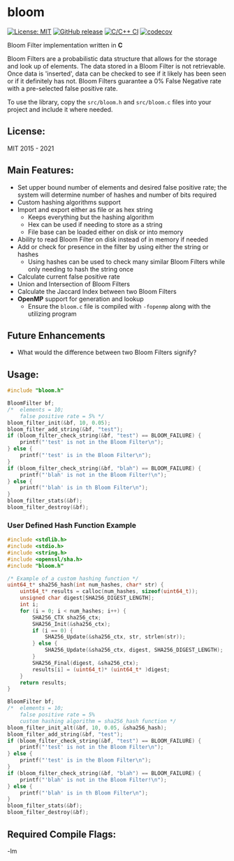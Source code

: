 # bloom

[![License: MIT](https://img.shields.io/badge/License-MIT-blue.svg)](https://opensource.org/licenses/MIT)
[![GitHub release](https://img.shields.io/github/v/release/barrust/bloom.svg)](https://github.com/barrust/bloom/releases)
[![C/C++ CI](https://github.com/barrust/bloom/actions/workflows/ci.yml/badge.svg?branch=master)](https://github.com/barrust/bloom/actions/workflows/ci.yml)
[![codecov](https://codecov.io/gh/barrust/bloom/branch/master/graph/badge.svg)](https://codecov.io/gh/barrust/bloom)

Bloom Filter implementation written in **C**

Bloom Filters are a probabilistic data structure that allows for the storage and
look up of elements. The data stored in a Bloom Filter is not retrievable. Once
data is 'inserted', data can be checked to see if it likely has been seen or if
it definitely has not. Bloom Filters guarantee a 0% False Negative rate with a
pre-selected false positive rate.

To use the library, copy the `src/bloom.h` and `src/bloom.c` files into your
project and include it where needed.

## License:
MIT 2015 - 2021


## Main Features:
* Set upper bound number of elements and desired false positive rate; the system
will determine number of hashes and number of bits required
* Custom hashing algorithms support
* Import and export either as file or as hex string
    * Keeps everything but the hashing algorithm
    * Hex can be used if needing to store as a string
    * File base can be loaded either on disk or into memory
* Ability to read Bloom Filter on disk instead of in memory if needed
* Add or check for presence in the filter by using either the string or hashes
    * Using hashes can be used to check many similar Bloom Filters while only
    needing to hash the string once
* Calculate current false positive rate
* Union and Intersection of Bloom Filters
* Calculate the Jaccard Index between two Bloom Filters
* **OpenMP** support for generation and lookup
    * Ensure the `bloom.c` file is compiled with `-fopenmp` along with the utilizing program


## Future Enhancements
* What would the difference between two Bloom Filters signify?


## Usage:
``` c
#include "bloom.h"

BloomFilter bf;
/*  elements = 10;
    false positive rate = 5% */
bloom_filter_init(&bf, 10, 0.05);
bloom_filter_add_string(&bf, "test");
if (bloom_filter_check_string(&bf, "test") == BLOOM_FAILURE) {
    printf("'test' is not in the Bloom Filter\n");
} else {
    printf("'test' is in the Bloom Filter\n");
}
if (bloom_filter_check_string(&bf, "blah") == BLOOM_FAILURE) {
    printf("'blah' is not in the Bloom Filter!\n");
} else {
    printf("'blah' is in th Bloom Filter\n");
}
bloom_filter_stats(&bf);
bloom_filter_destroy(&bf);
```

### User Defined Hash Function Example
``` c
#include <stdlib.h>
#include <stdio.h>
#include <string.h>
#include <openssl/sha.h>
#include "bloom.h"

/* Example of a custom hashing function */
uint64_t* sha256_hash(int num_hashes, char* str) {
    uint64_t* results = calloc(num_hashes, sizeof(uint64_t));
    unsigned char digest[SHA256_DIGEST_LENGTH];
    int i;
    for (i = 0; i < num_hashes; i++) {
        SHA256_CTX sha256_ctx;
        SHA256_Init(&sha256_ctx);
        if (i == 0) {
            SHA256_Update(&sha256_ctx, str, strlen(str));
        } else {
            SHA256_Update(&sha256_ctx, digest, SHA256_DIGEST_LENGTH);
        }
        SHA256_Final(digest, &sha256_ctx);
        results[i] = (uint64_t)* (uint64_t* )digest;
    }
    return results;
}

BloomFilter bf;
/*  elements = 10;
    false positive rate = 5%
    custom hashing algorithm = sha256_hash function */
bloom_filter_init_alt(&bf, 10, 0.05, &sha256_hash);
bloom_filter_add_string(&bf, "test");
if (bloom_filter_check_string(&bf, "test") == BLOOM_FAILURE) {
    printf("'test' is not in the Bloom Filter\n");
} else {
    printf("'test' is in the Bloom Filter\n");
}
if (bloom_filter_check_string(&bf, "blah") == BLOOM_FAILURE) {
    printf("'blah' is not in the Bloom Filter!\n");
} else {
    printf("'blah' is in th Bloom Filter\n");
}
bloom_filter_stats(&bf);
bloom_filter_destroy(&bf);
```

## Required Compile Flags:
-lm
